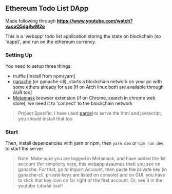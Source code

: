 ## Ethereum Todo List DApp

Made following through **https://www.youtube.com/watch?v=coQ5dg8wM2o**

This is a 'webapp' todo list application storing the state on blockchain (so 'dapp)', and run on the ethereum currency.

### Setting Up

You need to setup three things:
* truffle \[install from npm/yarn\]
* [ganache](https://www.trufflesuite.com/ganache) (or ganache-cli), starts a blockchain network on your pc with some ethers already for use \[if on Arch linux both are available through AUR too\]
* [Metamask](https://addons.mozilla.org/en-GB/firefox/addon/ether-metamask/) browser extension (if on Chrome, search in chrome web store), we need it to 'connect' to the blockchain network

> Project Specific: I have used [parcel](npmjs.com/package/parcel) to serve the html and javascript, you should install that too

### Start

Then, install dependencies with yarn or npm,
then `yarn dev` or `npm run dev`, to start the server

> Note: Make sure you are logged in Metamask, and have added the 1st account (for simplicity here, this webapp assumes that) you see on ganache. For that, go to Import Account, then paste the private key (in ganache-cli, private keys are listed on console) and on GUI, you have to click that key icon on far right of the first account. Or, see it in the youtube tutorial itself


